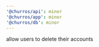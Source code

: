 ```yaml
---
'@churros/api': minor
'@churros/app': minor
'@churros/db': minor
---
```


allow users to delete their accounts
